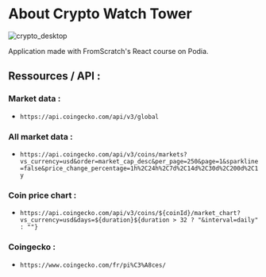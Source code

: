 # About Crypto Watch Tower
![crypto_desktop](https://user-images.githubusercontent.com/101059956/218269634-6a8836eb-ee83-47ac-ad57-a0c6903edd6e.png)

Application made with FromScratch's React course on Podia.


## Ressources / API :

### Market data :
* `https://api.coingecko.com/api/v3/global`

### All market data :
* `https://api.coingecko.com/api/v3/coins/markets?vs_currency=usd&order=market_cap_desc&per_page=250&page=1&sparkline=false&price_change_percentage=1h%2C24h%2C7d%2C14d%2C30d%2C200d%2C1y`

### Coin price chart :
* `https://api.coingecko.com/api/v3/coins/${coinId}/market_chart?vs_currency=usd&days=${duration}${duration > 32 ? "&interval=daily" : ""}`

### Coingecko :
* `https://www.coingecko.com/fr/pi%C3%A8ces/`
